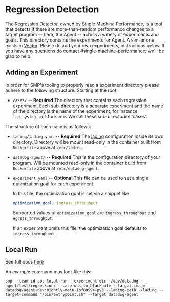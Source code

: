 # Regression Detection

The Regression Detector, owned by Single Machine Performance, is a tool that
detects if there are more-than-random performance changes to a target program --
here, the Agent -- across a variety of experiments and goals. This directory
contains the experiments for Agent. A similar one exists in [Vector]. Please do
add your own experiments, instructions below. If you have any questions do
contact #single-machine-performance; we'll be glad to help.

## Adding an Experiment

In order for SMP's tooling to properly read a experiment directory please
adhere to the following structure. Starting at the root:

* `cases/` -- __Required__ The directory that contains each regression
  experiment. Each sub-directory is a separate experiment and the name of the
  directory is the name of the experiment, for instance
  `tcp_syslog_to_blackhole`. We call these sub-directories 'cases'.

The structure of each case is as follows:

* `lading/lading.yaml` -- __Required__ The [lading] configuration inside its own
  directory. Directory will be mount read-only in the container built from
  `Dockerfile` above at `/etc/lading`.
* `datadog-agent/` -- __Required__ This is the configuration directory of your
  program. Will be mounted read-only in the container build from `Dockerfile`
  above at `/etc/datadog-agent`.
* `experiment.yaml` -- __Optional__ This file can be used to set a
  single optimization goal for each experiment.

  In this file, the optimization goal is set via a snippet like

  ```yaml
  optimization_goal: ingress_throughput
  ```

  Supported values of `optimization_goal` are `ingress_throughput` and
  `egress_throughput`.

  If an experiment omits this file, the optimization goal defaults to
  `ingress_throughput`.

[Vector]: https://github.com/vectordotdev/vector/tree/master/regression
[lading]: https://github.com/DataDog/lading

## Local Run
See full docs [here](https://github.com/DataDog/single-machine-performance/blob/main/smp/README.md#running-replicates-locally)

An example command may look like this:
```
smp --team-id abc local-run --experiment-dir ~/dev/datadog-agent/test/regression/ --case uds_to_blackhole --target-image datadog/agent-dev:nightly-main-1bf80594-py3 --lading-path ~/lading --target-command "/bin/entrypoint.sh" --target datadog-agent
```

